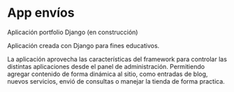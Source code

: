 # App envíos
Aplicación portfolio Django (en construcción)

Aplicación creada con Django para fines educativos.

La aplicación aprovecha las características del framework para controlar las distintas aplicaciones desde el panel de administración. Permitiendo agregar contenido de forma dinámica al sitio, como entradas de blog, nuevos servicios, envió de consultas o manejar la tienda de forma practica.

